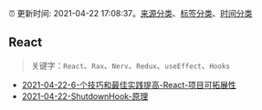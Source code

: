 :alarm_clock: 更新时间: 2021-04-22 17:08:37。[来源分类](../README.md)、[标签分类](../TAGS.md)、[时间分类](../TIMELINE.md)

## React


> 关键字：`React`、`Rax`、`Nerv`、`Redux`、`useEffect`、`Hooks`



- [2021-04-22-6-个技巧和最佳实践提高-React-项目可拓展性](https://www.v2ex.com/t/772542) 
- [2021-04-22-ShutdownHook-原理](https://toutiao.io/k/n8y1wql) 